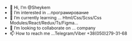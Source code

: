 - 👋 Hi, I’m @Sheykem
- 👀 I’m interested in ...програмирование
- 🌱 I’m currently learning ... Html/Css/Scss/Css Modules/React/Redux/Ts/Figma...
- 💞️ I’m looking to collaborate on ... company
- 📫 How to reach me ...Telegram/Viber +38(050)279-31-68

<!---
Sheykem/Sheykem is a ✨ special ✨ repository because its `README.md` (this file) appears on your GitHub profile.
You can click the Preview link to take a look at your changes.
--->
